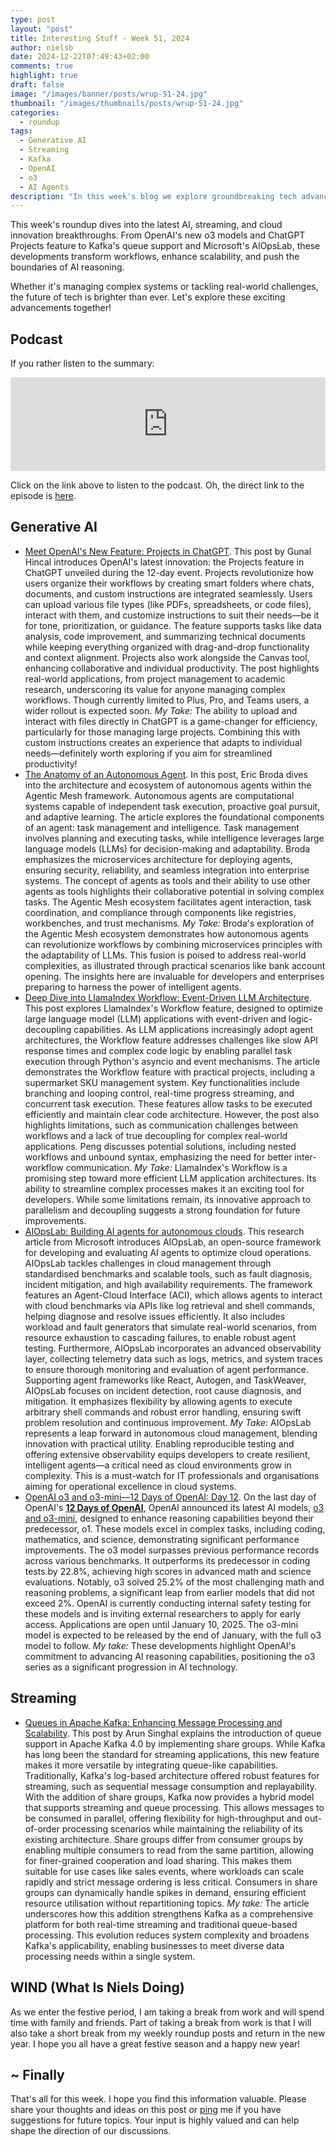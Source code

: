 ```yaml
---
type: post
layout: "post"
title: Interesting Stuff - Week 51, 2024
author: nielsb
date: 2024-12-22T07:49:43+02:00
comments: true
highlight: true
draft: false
image: "/images/banner/posts/wrup-51-24.jpg"
thumbnail: "/images/thumbnails/posts/wrup-51-24.jpg"
categories:
  - roundup
tags:
  - Generative AI
  - Streaming
  - Kafka
  - OpenAI
  - o3
  - AI Agents
description: "In this week's blog we explore groundbreaking tech advancements, including OpenAI's o3 models, ChatGPT Projects, Kafka's queue support, and Microsoft's AIOpsLab. These innovations are reshaping workflows, enhancing scalability, and advancing AI capabilities. Dive in to discover how they're driving the future of tech!"
---
```


This week's roundup dives into the latest AI, streaming, and cloud innovation breakthroughs. From OpenAI's new o3 models and ChatGPT Projects feature to Kafka's queue support and Microsoft's AIOpsLab, these developments transform workflows, enhance scalability, and push the boundaries of AI reasoning. 

Whether it's managing complex systems or tackling real-world challenges, the future of tech is brighter than ever. Let's explore these exciting advancements together!

<!--more-->


## Podcast

If you rather listen to the summary:

<iframe title="Interesting Stuff - Week 51, 2024." allowtransparency="true" height="150" width="100%" style="border: none; min-width: min(100%, 430px);height:150px;" scrolling="no" data-name="pb-iframe-player" src="https://www.podbean.com/player-v2/?i=njikp-177e4f4-pb&from=pb6admin&share=1&download=1&rtl=0&fonts=Arial&skin=1&font-color=auto&logo_link=episode_page&btn-skin=7" loading="lazy"></iframe>

Click on the link above to listen to the podcast. Oh, the direct link to the episode is [here](https://nielsitberglund.podbean.com/e/interesting-stuff-week-51-2024/).

## Generative AI

* [Meet OpenAI's New Feature: Projects in ChatGPT][1]. This post by Gunal Hincal introduces OpenAI's latest innovation: the Projects feature in ChatGPT unveiled during the 12-day event. Projects revolutionize how users organize their workflows by creating smart folders where chats, documents, and custom instructions are integrated seamlessly. Users can upload various file types (like PDFs, spreadsheets, or code files), interact with them, and customize instructions to suit their needs—be it for tone, prioritization, or guidance. The feature supports tasks like data analysis, code improvement, and summarizing technical documents while keeping everything organized with drag-and-drop functionality and context alignment. Projects also work alongside the Canvas tool, enhancing collaborative and individual productivity. The post highlights real-world applications, from project management to academic research, underscoring its value for anyone managing complex workflows. Though currently limited to Plus, Pro, and Teams users, a wider rollout is expected soon. *My Take:* The ability to upload and interact with files directly in ChatGPT is a game-changer for efficiency, particularly for those managing large projects. Combining this with custom instructions creates an experience that adapts to individual needs—definitely worth exploring if you aim for streamlined productivity!
* [The Anatomy of an Autonomous Agent][2]. In this post, Eric Broda dives into the architecture and ecosystem of autonomous agents within the Agentic Mesh framework. Autonomous agents are computational systems capable of independent task execution, proactive goal pursuit, and adaptive learning. The article explores the foundational components of an agent: task management and intelligence. Task management involves planning and executing tasks, while intelligence leverages large language models (LLMs) for decision-making and adaptability. Broda emphasizes the microservices architecture for deploying agents, ensuring security, reliability, and seamless integration into enterprise systems. The concept of agents as tools and their ability to use other agents as tools highlights their collaborative potential in solving complex tasks. The Agentic Mesh ecosystem facilitates agent interaction, task coordination, and compliance through components like registries, workbenches, and trust mechanisms. *My Take:* Broda's exploration of the Agentic Mesh ecosystem demonstrates how autonomous agents can revolutionize workflows by combining microservices principles with the adaptability of LLMs. This fusion is poised to address real-world complexities, as illustrated through practical scenarios like bank account opening. The insights here are invaluable for developers and enterprises preparing to harness the power of intelligent agents.
* [Deep Dive into LlamaIndex Workflow: Event-Driven LLM Architecture][3]. This post explores LlamaIndex's Workflow feature, designed to optimize large language model (LLM) applications with event-driven and logic-decoupling capabilities. As LLM applications increasingly adopt agent architectures, the Workflow feature addresses challenges like slow API response times and complex code logic by enabling parallel task execution through Python's asyncio and event mechanisms. The article demonstrates the Workflow feature with practical projects, including a supermarket SKU management system. Key functionalities include branching and looping control, real-time progress streaming, and concurrent task execution. These features allow tasks to be executed efficiently and maintain clear code architecture. However, the post also highlights limitations, such as communication challenges between workflows and a lack of true decoupling for complex real-world applications. Peng discusses potential solutions, including nested workflows and unbound syntax, emphasizing the need for better inter-workflow communication. *My Take:* LlamaIndex's Workflow is a promising step toward more efficient LLM application architectures. Its ability to streamline complex processes makes it an exciting tool for developers. While some limitations remain, its innovative approach to parallelism and decoupling suggests a strong foundation for future improvements.
* [AIOpsLab: Building AI agents for autonomous clouds][4]. This research article from Microsoft introduces AIOpsLab, an open-source framework for developing and evaluating AI agents to optimize cloud operations. AIOpsLab tackles challenges in cloud management through standardised benchmarks and scalable tools, such as fault diagnosis, incident mitigation, and high availability requirements. The framework features an Agent-Cloud Interface (ACI), which allows agents to interact with cloud benchmarks via APIs like log retrieval and shell commands, helping diagnose and resolve issues efficiently. It also includes workload and fault generators that simulate real-world scenarios, from resource exhaustion to cascading failures, to enable robust agent testing. Furthermore, AIOpsLab incorporates an advanced observability layer, collecting telemetry data such as logs, metrics, and system traces to ensure thorough monitoring and evaluation of agent performance. Supporting agent frameworks like React, Autogen, and TaskWeaver, AIOpsLab focuses on incident detection, root cause diagnosis, and mitigation. It emphasizes flexibility by allowing agents to execute arbitrary shell commands and robust error handling, ensuring swift problem resolution and continuous improvement. *My Take:* AIOpsLab represents a leap forward in autonomous cloud management, blending innovation with practical utility. Enabling reproducible testing and offering extensive observability equips developers to create resilient, intelligent agents—a critical need as cloud environments grow in complexity. This is a must-watch for IT professionals and organisations aiming for operational excellence in cloud systems.
* [OpenAI o3 and o3-mini—12 Days of OpenAI: Day 12][7]. On the last day of OpenAI's [**12 Days of OpenAI**][8], OpenAI announced its latest AI models, [o3 and o3-mini][5], designed to enhance reasoning capabilities beyond their predecessor, o1. These models excel in complex tasks, including coding, mathematics, and science, demonstrating significant performance improvements. The o3 model surpasses previous performance records across various benchmarks. It outperforms its predecessor in coding tests by 22.8%, achieving high scores in advanced math and science evaluations. Notably, o3 solved 25.2% of the most challenging math and reasoning problems, a significant leap from earlier models that did not exceed 2%. OpenAI is currently conducting internal safety testing for these models and is inviting external researchers to apply for early access. Applications are open until January 10, 2025. The o3-mini model is expected to be released by the end of January, with the full o3 model to follow. *My take:* These developments highlight OpenAI's commitment to advancing AI reasoning capabilities, positioning the o3 series as a significant progression in AI technology. 

## Streaming

* [Queues in Apache Kafka: Enhancing Message Processing and Scalability][6]. This post by Arun Singhal explains the introduction of queue support in Apache Kafka 4.0 by implementing share groups. While Kafka has long been the standard for streaming applications, this new feature makes it more versatile by integrating queue-like capabilities. Traditionally, Kafka's log-based architecture offered robust features for streaming, such as sequential message consumption and replayability. With the addition of share groups, Kafka now provides a hybrid model that supports streaming and queue processing. This allows messages to be consumed in parallel, offering flexibility for high-throughput and out-of-order processing scenarios while maintaining the reliability of its existing architecture.
Share groups differ from consumer groups by enabling multiple consumers to read from the same partition, allowing for finer-grained cooperation and load sharing. This makes them suitable for use cases like sales events, where workloads can scale rapidly and strict message ordering is less critical. Consumers in share groups can dynamically handle spikes in demand, ensuring efficient resource utilisation without repartitioning topics. *My take:* The article underscores how this addition strengthens Kafka as a comprehensive platform for both real-time streaming and traditional queue-based processing. This evolution reduces system complexity and broadens Kafka's applicability, enabling businesses to meet diverse data processing needs within a single system.

## WIND (What Is Niels Doing)

As we enter the festive period, I am taking a break from work and will spend time with family and friends. Part of taking a break from work is that I will also take a short break from my weekly roundup posts and return in the new year. I hope you all have a great festive season and a happy new year!

## ~ Finally

That's all for this week. I hope you find this information valuable. Please share your thoughts and ideas on this post or [ping][ma] me if you have suggestions for future topics. Your input is highly valued and can help shape the direction of our discussions.

[ma]: mailto:niels.it.berglund@gmail.com
[mp]: https://blog.acolyer.org
[iq]: https://www.infoq.com/
[ew]: http://sqlonice.com/
[re]: http://blog.revolutionanalytics.com
[sqsk]: https://www.sqlskills.com
[mdaveyblog]: https://mdavey.wordpress.com/
[charlblog]: https://charlla.com/

[jovpop]: https://twitter.com/JovanPop_MSFT
[bobw]: https://twitter.com/bobwardms
[revod]: https://twitter.com/revodavid
[lonny]: https://twitter.com/sqL_handLe
[ewtw]: https://twitter.com/sqlOnIce
[buckw]: https://twitter.com/BuckWoodyMSFT
[mattw]: https://twitter.com/matthewwarren
[murba]: https://twitter.com/muratdemirbas
[daveda]: https://twitter.com/davidthecoder
[adcol]: https://twitter.com/adriancolyer
[jesrod]: https://twitter.com/jrdothoughts
[tomaz]: https://twitter.com/tomaz_tsql
[dataart]: https://twitter.com/dataartisans
[luis]: https://twitter.com/luis_de_sousa
[benstop]: https://twitter.com/benstopford
[conflu]: https://twitter.com/confluentinc
[tylert]: https://twitter.com/tyler_treat
[andrewng]: https://twitter.com/AndrewYNg
[lawr]: https://twitter.com/bytezn
[jue]: https://twitter.com/b0rk
[yan]: https://twitter.com/theburningmonk
[danny]: https://twitter.com/g9yuayon
[rmoff]: https://www.linkedin.com/in/robinmoffatt/
[ryansw]: https://twitter.com/ryanswanstrom
[pabloc]: https://twitter.com/pabloc_ds
[mklep]: https://twitter.com/martinkl
[mdavey]: https://twitter.com/matt_davey
[jboner]: https://twitter.com/jboner
[joeduff]: https://twitter.com/funcOfJoe
[charl]: https://twitter.com/charllamprecht
[dbricks]: https://twitter.com/databricks
[adsit]: https://twitter.com/SitnikAdam
[vicky]: https://twitter.com/vickyharp
[dscentral]: https://twitter.com/DataScienceCtrl
[natemc]: https://twitter.com/natemcmaster
[ads]: https://twitter.com/azuredatastudio
[travw]: https://twitter.com/radtravis
[emilk]: https://twitter.com/IsTheArchitect
[netflx]: https://netflixtechblog.com/
[hubert]: https://www.linkedin.com/in/hkdulay/
[jserra]: https://www.linkedin.com/in/jamesserra/
[lemi]: https://www.linkedin.com/in/lemimasalu/
[michael]: https://www.linkedin.com/in/michaeladrianjohnson/

[1]: https://pub.towardsai.net/introducing-chatgpt-projects-your-new-smart-folder-f00215b34838?sk=v2%2F13bb6841-a484-4f2e-8c3c-1434ca62fcd3
[2]: https://towardsdatascience.com/the-anatomy-of-an-autonomous-agent-499b42b73124?sk=v2%2Ff0771822-603a-42a1-8c42-233af534469d
[3]: https://towardsdatascience.com/deep-dive-into-llamaindex-workflow-event-driven-llm-architecture-8011f41f851a?sk=v2%2F335d0595-55f6-4356-8b54-aa9cd6e1637b
[4]: https://www.microsoft.com/en-us/research/blog/aiopslab-building-ai-agents-for-autonomous-clouds/
[5]: https://www.youtube.com/watch?v=SKBG1sqdyIU
[6]: https://www.confluent.io/blog/queues-on-kafka/
[7]: https://techcrunch.com/2024/12/20/openai-announces-new-o3-model/
[8]: https://openai.com/12-days/
